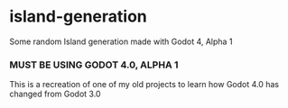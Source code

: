 # island-generation
Some random Island generation made with Godot 4, Alpha 1

### MUST BE USING GODOT 4.0, ALPHA 1

This is a recreation of one of my old projects to learn how Godot 4.0 has changed from Godot 3.0
